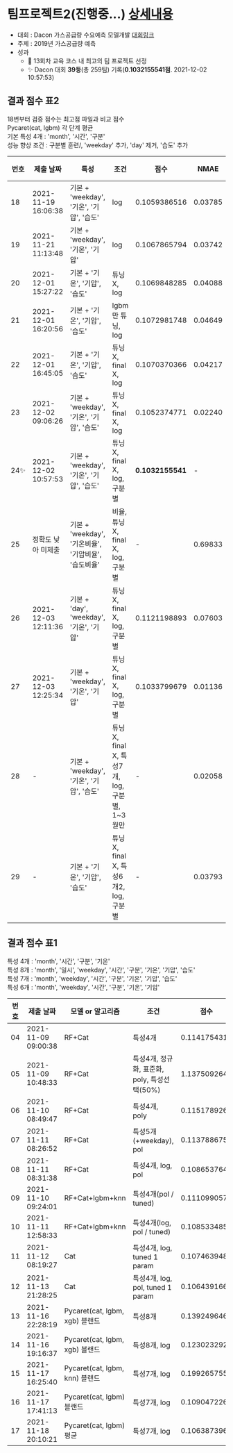 # 팀프로젝트2(진행중...) [상세내용](https://github.com/kbjung/LikeLion_13th_DataCourse/tree/main/TP02)
+ 대회 : Dacon 가스공급량 수요예측 모델개발 [대회링크](https://dacon.io/competitions/official/235830/overview/description)
+ 주제 : 2019년 가스공급량 예측
+ 성과
  - 🥇 13회차 교육 코스 내 최고의 팀 프로젝트 선정 
  - ✨ Dacon 대회 **39등**(총 259팀) 기록(**0.1032155541점**. 2021-12-02 10:57:53)

## 결과 점수 표2
18번부터 검증 점수는 최고점 파일과 비교 점수  
Pycaret(cat, lgbm) 각 단계 평균  
기본 특성 4개 : 'month', '시간', '구분'  
성능 향상 조건 : 구분별 훈련/, 'weekday' 추가, 'day' 제거, '습도' 추가  

| 번호 | 제출 날짜 | 특성 | 조건 | 점수 | NMAE | R2(교차검증) |
|---|---|---|---|---|---|---|
| 18 | 2021-11-19 16:06:38 | 기본 + 'weekday', '기온', '기압', '습도' | log | 0.1059386516 | 0.03785 | 0.96182 |
| 19 | 2021-11-21 11:13:48 | 기본 + 'weekday', '기온', '기압' | log | 0.1067865794 | 0.03742 | 0.96214 |
| 20 | 2021-12-01 15:27:22 | 기본 + '기온', '기압', '습도' | 튜닝X, log | 0.1069848285 | 0.04088 | 0.94782 |
| 21 | 2021-12-01 16:20:56 | 기본 + '기온', '기압', '습도' | lgbm만 튜닝, log | 0.1072981748 | 0.04649 | 0.93810 |
| 22 | 2021-12-01 16:45:05 | 기본 + '기온', '기압', '습도' | 튜닝X, final X, log | 0.1070370366 | 0.04217 | 0.94603 |
| 23 | 2021-12-02 09:06:26 | 기본 + 'weekday', '기온', '기압', '습도' | 튜닝X, final X, log | 0.1052374771 | 0.02240 | 0.98544 |
| 24✨ | 2021-12-02 10:57:53 | 기본 + 'weekday', '기온', '기압', '습도' | 튜닝X, final X, log, 구분별 | **0.1032155541** | - | - |
| 25 | 정확도 낮아 미제출 | 기본 + 'weekday', '기온비율', '기압비율', '습도비율' | 비율, 튜닝X, final X, log, 구분별 | - |  0.69833 | -8.06478 |
| 26 | 2021-12-03 12:11:36 |  기본 + 'day', 'weekday', '기온', '기압' | 튜닝X, final X, log, 구분별 | 0.1121198893 | 0.07603 | 0.84227 |
| 27 | 2021-12-03 12:25:34 | 기본 + 'weekday', '기온', '기압' | 튜닝X, final X, log, 구분별 | 0.1033799679 | 0.01136 | 0.99624 |
| 28 | - | 기본 + 'weekday', '기온', '기압', '습도' | 튜닝X, final X, 특성7개, log, 구분별, 1~3월만 | - | 0.02058 | 0.98496 |
| 29 | - | 기본 + '기온', '기압', '습도' | 튜닝X, final X, 특성6개2, log, 구분별 | - | 0.03793 | 0.95271 |

## 결과 점수 표1
특성 4개 : 'month', '시간', '구분', '기온'  
특성 8개 : 'month', '일시', 'weekday', '시간', '구분', '기온', '기압', '습도'  
특성 7개 : 'month', 'weekday', '시간', '구분', '기온', '기압', '습도'   
특성 6개 : 'month', 'weekday', '시간', '구분', '기온', '기압'   

| 번호 | 제출 날짜 | 모델 or 알고리즘 | 조건 | 점수 | NMAE | MAPE | R2(교차검증) |
|---|---|---|---|---|---|---|---|
| 04 | 2021-11-09 09:00:38 | RF+Cat | 특성4개 | 0.1141754311 | - | - |0.9627 |
| 05 | 2021-11-09 10:48:33 | RF+Cat | 특성4개, 정규화, 표준화, poly, 특성선택(50%) | 1.1375092643 | - | - | 0.3535 |
| 06 | 2021-11-10 08:49:47 | RF+Cat | 특성4개, poly | 0.1151789265 | - | - | 0.9626 |
| 07 | 2021-11-11 08:26:52 | RF+Cat | 특성5개(+weekday), pol | 0.1137886753 | - | - | 0.9720 |
| 08 | 2021-11-11 08:31:38 | RF+Cat | 특성4개, log, pol | 0.1086537646 | - | - | 0.9197 |
| 09 | 2021-11-10 09:24:01 | RF+Cat+lgbm+knn | 특성4개(pol / tuned) | 0.1110990574 | - | - | - |
| 10 | 2021-11-11 12:58:33 | RF+Cat+lgbm+knn | 특성4개(log, pol / tuned) | 0.1085334855 | - | - | - |
| 11 | 2021-11-12 08:19:27 | Cat | 특성4개, log, tuned 1 param | 0.1074639483 | - | - | 0.9205 |
| 12 | 2021-11-13 21:28:25 | Cat | 특성4개, log, pol, tuned 1 param | 0.106439166 | - | - | 0.9197 |
| 13 | 2021-11-16 22:28:19 | Pycaret(cat, lgbm, xgb) 블랜드 | 특성8개 | 0.1392496462  | - | - | 0.9938 |
| 14 | 2021-11-16 19:16:37 | Pycaret(cat, lgbm, xgb) 블랜드 | 특성8개, log | 0.1230232924 | - | - | 0.9762 |
| 15 | 2021-11-17 16:25:40 | Pycaret(cat, lgbm, knn) 블랜드 | 특성7개, log | 0.1992657558  | - | - | 0.8954 |
| 16 | 2021-11-17 17:41:13 | Pycaret(cat, lgbm) 블랜드 | 특성7개, log | 0.1090472262 | - | - | 0.9510 |
| 17 | 2021-11-18 20:10:21 | Pycaret(cat, lgbm) 평균 | 특성7개, log | 0.1063873964 | - | - | 0.9539 |
